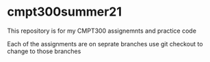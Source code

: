 # cmpt300summer21
This repository is for my CMPT300 assignemnts and practice code

Each of the assignments are on seprate branches
use git checkout <branch> to change to those branches 
